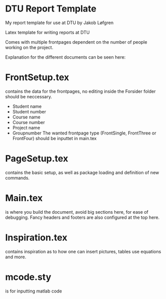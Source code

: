 # DTU Report Template
My report template for use at DTU
by Jakob Løfgren

Latex template for writing reports at DTU

Comes with multiple frontpages dependent on the number of people working on the project.

Explanation for the different documents can be seen here:
# FrontSetup.tex 
contains the data for the frontpages, no editing inside the Forsider folder should be neccessary.
  - Student name
  - Student number
  - Course name
  - Course number
  - Project name
  - Groupnumber
The wanted frontpage type (FrontSingle, FrontThree or FrontFour) should be inputtet in main.tex
 
# PageSetup.tex
contains the basic setup, as well as package loading and definition of new commands.

# Main.tex
is where you build the document, avoid big sections here, for ease of debugging.
Fancy headers and footers are also configured at the top here.

# Inspiration.tex
contains inspiration as to how one can insert pictures, tables use equations and more.

# mcode.sty
is for inputting matlab code

